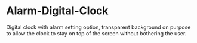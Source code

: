 # Alarm-Digital-Clock
Digital clock with alarm setting option, transparent background on purpose to allow the clock to stay on top of the screen without bothering the user.
